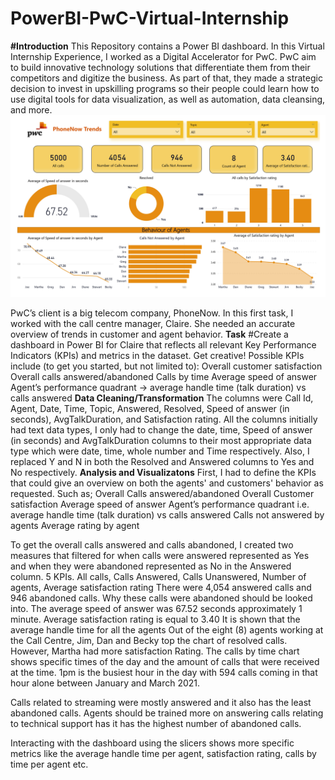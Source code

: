# PowerBI-PwC-Virtual-Internship
**#Introduction**
This Repository contains a Power BI dashboard. In this Virtual Internship Experience, I worked as a Digital Accelerator for PwC. PwC aim to build innovative technology solutions that differentiate them from their competitors and digitize the business. As part of that, they made a strategic decision to invest in upskilling programs so their people could learn how to use digital tools for data visualization, as well as automation, data cleansing, and more.
![CallCenter_Task1.pdf](CallCenter_Task1_page-0001.jpg)

PwC’s client is a big telecom company, PhoneNow. In this first task, I worked with the call centre manager, Claire. She needed an accurate overview of trends in customer and agent behavior.
**Task**
#Create a dashboard in Power BI for Claire that reflects all relevant Key Performance Indicators (KPIs) and metrics in the dataset. Get creative! 
Possible KPIs include (to get you started, but not limited to):
Overall customer satisfaction
Overall calls answered/abandoned
Calls by time
Average speed of answer
Agent’s performance quadrant -> average handle time (talk duration) vs calls answered
**Data Cleaning/Transformation**
The columns were Call Id, Agent, Date, Time, Topic, Answered, Resolved, Speed of answer (in seconds), AvgTalkDuration, and Satisfaction rating.
All the columns initially had text data types, I only had to change the date, time, Speed of answer (in seconds) and AvgTalkDuration columns to their most appropriate data type which were date, time, whole number and Time respectively.
Also, I replaced Y and N in both the Resolved and Answered columns to Yes and No respectively.
**Analysis and Visualizatons**
First, I had to define the KPIs that could give an overview on both the agents' and customers' behavior as requested. Such as;
Overall Calls answered/abandoned
Overall Customer satisfaction
Average speed of answer
Agent’s performance quadrant i.e. average handle time (talk duration) vs calls answered
Calls not answered by agents
Average rating by agent

To get the overall calls answered and calls abandoned, I created two measures that filtered for when calls were answered represented as Yes and when they were abandoned represented as No in the Answered column.
5 KPIs. All calls, Calls Answered, Calls Unanswered, Number of agents, Average satisfaction rating
There were 4,054 answered calls and 946 abandoned calls. Why these calls were abandoned should be looked into.
The average speed of answer was 67.52 seconds approximately 1 minute. 
Average satisfaction rating is equal to 3.40
It is shown that the average handle time for all the agents 
Out of the eight (8) agents working at the Call Centre, Jim, Dan and Becky top the chart of resolved calls. However, Martha had more satisfaction Rating.
The calls by time chart shows specific times of the day and the amount of calls that were received at the time. 1pm is the busiest hour in the day with 594 calls coming in that hour alone between January and March 2021.

Calls related to streaming were mostly answered and it also has the least abandoned calls. Agents should be trained more on answering calls relating to technical support has it has the highest number of abandoned calls.

Interacting with the dashboard using the slicers shows more specific metrics like the average handle time per agent, satisfaction rating, calls by time per agent etc.

